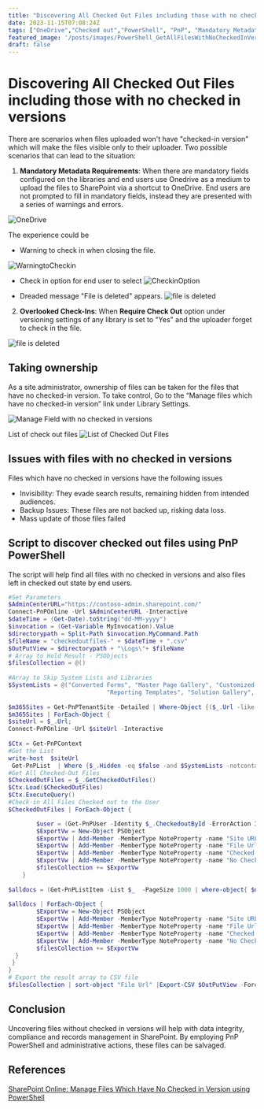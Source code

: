 ```yaml
---
title: "Discovering All Checked Out Files including those with no checked in versions with PnP PowerShell"
date: 2023-11-15T07:08:24Z
tags: ["OneDrive","Checked out","PowerShell", "PnP", "Mandatory Metadata"]
featured_image: '/posts/images/PowerShell_GetAllFilesWithNoCheckedInVersion/listofCheckedOutFiles.png'
draft: false
---
```


# Discovering All Checked Out Files including those with no checked in versions

There are scenarios when files uploaded won't have "checked-in version" which will make the files visible only to their uploader. Two possible scenarios that can lead to the situation:

1. **Mandatory Metadata Requirements**: When there are mandatory fields configured on the libraries and end users use Onedrive as a medium to upload the files to SharePoint via a shortcut to OneDrive. End users are not prompted to fill in mandatory fields, instead they are presented with a series of warnings and errors.

![OneDrive](../images/PowerShell_GetAllFilesWithNoCheckedInVersion/SelectOneDriveLoc.png)

The experience could be 

- Warning to check in when closing the file.

![WarningtoCheckin](../images/PowerShell_GetAllFilesWithNoCheckedInVersion/WarningtoCheckin.png)

- Check in option for end user to select
![CheckinOption](../images/PowerShell_GetAllFilesWithNoCheckedInVersion/CheckinOption.png)

- Dreaded message "File is deleted" appears.
![file is deleted](../images/PowerShell_GetAllFilesWithNoCheckedInVersion/Messagefileisdeleted.png)

2. **Overlooked Check-Ins**:  When **Require Check Out** option under versioning settings of any library is set to "Yes" and the uploader forget to check in the file.

![file is deleted](../images/PowerShell_GetAllFilesWithNoCheckedInVersion/RequireDocsToBeCheckedOut.png)

## Taking ownership

As a site administrator, ownership of files can be taken for the files that have no checked-in version. To take control, Go to the “Manage files which have no checked-in version” link under Library Settings.

![Manage Field with no checked in versions](../images/PowerShell_GetAllFilesWithNoCheckedInVersion/ManageFilesWithNoChekedinVersion.png)

List of check out files 
![List of Checked Out Files](../images/PowerShell_GetAllFilesWithNoCheckedInVersion/listofCheckedOutFiles.png)

## Issues with files with no checked in versions

Files which have no checked in versions have the following issues
- Invisibility: They evade search results, remaining hidden from intended audiences.
- Backup Issues: These files are not backed up, risking data loss.
- Mass update of those files failed

## Script to discover checked out files using PnP PowerShell

The script will help find all files with no checked in versions and also files left in checked out state by end users.

```PowerShell
#Set Parameters
$AdminCenterURL="https://contoso-admin.sharepoint.com/"
Connect-PnPOnline -Url $AdminCenterURL -Interactive
$dateTime = (Get-Date).toString("dd-MM-yyyy")
$invocation = (Get-Variable MyInvocation).Value
$directorypath = Split-Path $invocation.MyCommand.Path
$fileName = "checkedoutfiles-" + $dateTime + ".csv"
$OutPutView = $directorypath + "\Logs\"+ $fileName
# Array to Hold Result - PSObjects
$filesCollection = @()
 
#Array to Skip System Lists and Libraries
$SystemLists = @("Converted Forms", "Master Page Gallery", "Customized Reports", "Form Templates", "List Template Gallery", "Theme Gallery","Apps for SharePoint",
                            "Reporting Templates", "Solution Gallery", "Style Library", "Web Part Gallery","Site Assets", "wfpub", "Site Pages", "Images", "MicroFeed","Pages")
 
$m365Sites = Get-PnPTenantSite -Detailed | Where-Object {($_.Url -like '*/intranet-*' -or  $_.Url -like '*/team-*' -or $_.Template -eq 'TEAMCHANNEL#1') -and $_.Template -ne 'RedirectSite#0' }
$m365Sites | ForEach-Object {
$siteUrl = $_.Url;    
Connect-PnPOnline -Url $siteUrl -Interactive
 
$Ctx = Get-PnPContext
#Get the List
write-host  $siteUrl  
 Get-PnPList  | Where {$_.Hidden -eq $false -and $SystemLists -notcontains $_.Title -and $_.BaseTemplate -eq 101 } | ForEach-Object {
#Get All Checked-Out Files
$CheckedOutFiles = $_.GetCheckedOutFiles()
$Ctx.Load($CheckedOutFiles)
$Ctx.ExecuteQuery()
#Check-in All Files Checked out to the User
$CheckedOutFiles | ForEach-Object {

        $user = (Get-PnPUser -Identity $_.CheckedoutById -ErrorAction Ignore) ?? $_.CheckedoutById
        $ExportVw = New-Object PSObject
        $ExportVw | Add-Member -MemberType NoteProperty -name "Site URL" -value $siteUrl
        $ExportVw | Add-Member -MemberType NoteProperty -name "File Url" -value $_.ServerRelativePath.DecodedUrl
        $ExportVw | Add-Member -MemberType NoteProperty -name "Checked Out By" -value $user.Title
        $ExportVw | Add-Member -MemberType NoteProperty -name "No Checked in version" -value "Yes"
        $filesCollection += $ExportVw
    }
 
$alldocs = (Get-PnPListItem -List $_  -PageSize 1000 | where-object{ $null -ne $_.FieldValues.CheckoutUser} )
 
$alldocs | ForEach-Object {
        $ExportVw = New-Object PSObject
        $ExportVw | Add-Member -MemberType NoteProperty -name "Site URL" -value $siteUrl
        $ExportVw | Add-Member -MemberType NoteProperty -name "File Url" -value $_.FieldValues.FileRef
        $ExportVw | Add-Member -MemberType NoteProperty -name "Checked Out By" -value $_.FieldValues.CheckoutUser.LookupValue
        $ExportVw | Add-Member -MemberType NoteProperty -name "No Checked in version" -value "No"
        $filesCollection += $ExportVw
  }
 }
}
# Export the result array to CSV file
$filesCollection | sort-object "File Url" |Export-CSV $OutPutView -Force -NoTypeInformation
```

## Conclusion

Uncovering files without checked in versions will help with data integrity, compliance and records management in SharePoint. By employing PnP PowerShell and administrative actions, these files can be salvaged.

## References

[SharePoint Online: Manage Files Which Have No Checked in Version using PowerShell](https://www.sharepointdiary.com/2017/08/sharepoint-online-manage-files-which-have-no-checked-in-version-using-powershell.html)